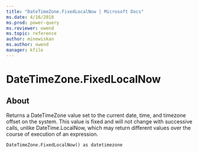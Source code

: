 ```yaml
---
title: "DateTimeZone.FixedLocalNow | Microsoft Docs"
ms.date: 4/16/2018
ms.prod: power-query
ms.reviewer: owend
ms.topic: reference
author: minewiskan
ms.author: owend
manager: kfile
---
```

# DateTimeZone.FixedLocalNow

  
## About  
Returns a DateTimeZone value set to the current date, time, and timezone offset on the system. This value is fixed and will not change with successive calls, unlike DateTime.LocalNow, which may return different values over the course of execution of an expression.  
  
```  
DateTimeZone.FixedLocalNow() as datetimezone  
```  
